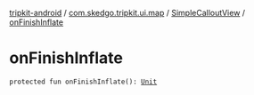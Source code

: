 [tripkit-android](../../index.md) / [com.skedgo.tripkit.ui.map](../index.md) / [SimpleCalloutView](index.md) / [onFinishInflate](./on-finish-inflate.md)

# onFinishInflate

`protected fun onFinishInflate(): `[`Unit`](https://kotlinlang.org/api/latest/jvm/stdlib/kotlin/-unit/index.html)